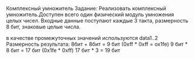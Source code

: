 Комплексный умножитель
Задание:
Реализовать комплексный умножитель.Доступен всего один физический модуль умножения
целых чисел. Входные данные поступают каждые 3 такта, размерность 8 бит, знаковые
целые числа.

в качестве промежуточных значений используются data1..2
Размерность результата:
8бит + 8бит = 9 бит (0xff * 0xff = ox1fe)
9 бит * 8 бит = 17 бит (0x1fe * 0xff)
17 бит * 3 = 19 бит